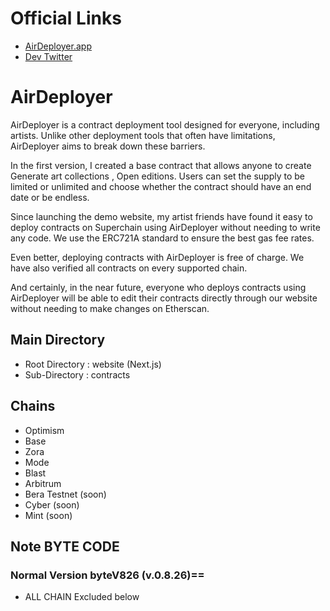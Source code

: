 # Official Links
- [AirDeployer.app](https://airdeployer.app)
- [Dev Twitter](https://twitter.com/0xYittle)

# AirDeployer
AirDeployer is a contract deployment tool designed for everyone, including artists. Unlike other deployment tools that often have limitations, AirDeployer aims to break down these barriers.

In the first version, I created a base contract that allows anyone to create Generate art collections , Open editions. Users can set the supply to be limited or unlimited and choose whether the contract should have an end date or be endless.

Since launching the demo website, my artist friends have found it easy to deploy contracts on Superchain using AirDeployer without needing to write any code. We use the ERC721A standard to ensure the best gas fee rates.

Even better, deploying contracts with AirDeployer is free of charge. We have also verified all contracts on every supported chain.

And certainly, in the near future, everyone who deploys contracts using AirDeployer will be able to edit their contracts directly through our website without needing to make changes on Etherscan.

## Main Directory
- Root Directory : website (Next.js)
- Sub-Directory : contracts

## Chains
- Optimism
- Base
- Zora
- Mode
- Blast
- Arbitrum
- Bera Testnet (soon)
- Cyber (soon)
- Mint (soon)

## Note BYTE​ CODE

### Normal Version byteV826 (v.0.8.26)==
- ALL CHAIN Excluded below


